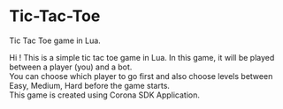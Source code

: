 # Tic-Tac-Toe
Tic Tac Toe game in Lua.

Hi ! This is a simple tic tac toe game in Lua. 
In this game, it will be played between a player (you) and a bot. </br>
You can choose which player to go first and also choose levels between Easy, Medium, Hard before the game starts. </br> 
This game is created using Corona SDK Application.

